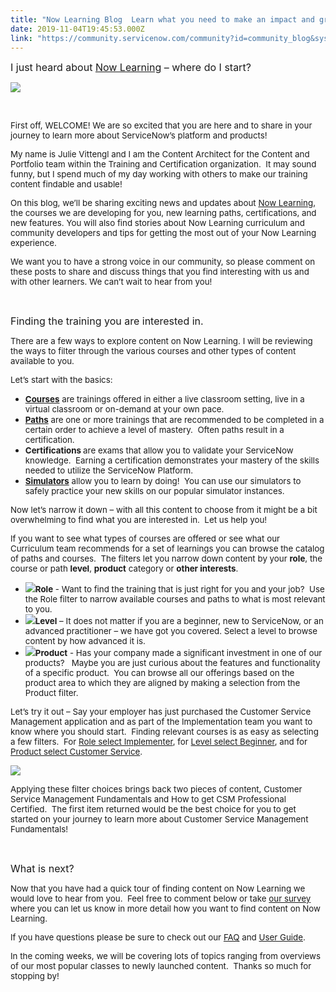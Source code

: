 ```yaml
---
title: "Now Learning Blog  Learn what you need to make an impact and grow your career"
date: 2019-11-04T19:45:53.000Z
link: "https://community.servicenow.com/community?id=community_blog&sys_id=64a27f17dbbc08942be0a851ca961911"
---
```

<p class="p1"><span style="font-size: 12pt;">I just heard about <a href="https://nowlearning.service-now.com/" rel="nofollow"><span class="s1">Now Learning</span></a> – where do I start?</span></p>
<p class="p2"><img src="https://community.servicenow.com/43f177d7db7c08942be0a851ca96190e.iix" /></p>
<p class="p2"> </p>
<p class="p3"><span style="font-size: 10pt;">First off, WELCOME! We are so excited that you are here and to share in your journey to learn more about ServiceNow’s platform and products!</span></p>
<p class="p3"><span style="font-size: 10pt;">My name is Julie Vittengl and I am the Content Architect for the Content and Portfolio team within the Training and Certification organization.<span class="Apple-converted-space">  </span>It may sound funny, but I spend much of my day working with others to make our training content findable and usable!</span></p>
<p class="p3"><span style="font-size: 10pt;">On this blog, we’ll be sharing exciting news and updates about <a href="https://nowlearning.service-now.com/" rel="nofollow"><span class="s1">Now Learning</span></a>, the courses we are developing for you, new learning paths, certifications, and new features. You will also find stories about Now Learning curriculum and community developers and tips for getting the most out of your Now Learning experience.</span></p>
<p class="p3"><span style="font-size: 10pt;">We want you to have a strong voice in our community, so please comment on these posts to share and discuss things that you find interesting with us and with other learners. We can’t wait to hear from you!</span></p>
<p class="p2"> </p>
<p class="p1"><span style="font-size: 12pt;">Finding the training you are interested in.</span></p>
<p class="p3"><span style="font-size: 10pt;">There are a few ways to explore content on Now Learning. I will be reviewing the ways to filter through the various courses and other types of content available to you.</span></p>
<p class="p3"><span style="font-size: 10pt;">Let’s start with the basics:</span></p>
<ul class="ul1"><li class="li3"><span style="font-size: 10pt;"><span class="s2"><a href="https://nowlearning.service-now.com/lxp%22%20%5Cl%20%22discover" rel="nofollow"><span class="s3"><strong>Courses</strong></span></a></span> are trainings offered in either a live classroom setting, live in a virtual classroom or on-demand at your own pace.</span></li><li class="li3"><span style="font-size: 10pt;"><span class="s2"><a href="https://nowlearning.service-now.com/lxp%22%20%5Cl%20%22discover" rel="nofollow"><span class="s3"><strong>Paths</strong></span></a></span> are one or more trainings that are recommended to be completed in a certain order to achieve a level of mastery.<span class="Apple-converted-space">  </span>Often paths result in a certification.</span></li><li class="li3"><span style="font-size: 10pt;"><strong>Certifications </strong>are exams that allow you to validate your ServiceNow knowledge.<span class="Apple-converted-space">  </span>Earning a certification demonstrates your mastery of the skills needed to utilize the ServiceNow Platform.</span></li><li class="li3"><span style="font-size: 10pt;"><span class="s2"><a href="https://nowlearning.service-now.com/lxp%22%20%5Cl%20%22simulators" rel="nofollow"><span class="s3"><strong>Simulators</strong></span></a></span> allow you to learn by doing!<span class="Apple-converted-space">  </span>You can use our simulators to safely practice your new skills on our popular simulator instances.</span></li></ul>
<p class="p3"><span style="font-size: 10pt;">Now let’s narrow it down – with all this content to choose from it might be a bit overwhelming to find what you are interested in.<span class="Apple-converted-space">  </span>Let us help you!</span></p>
<p class="p3"><span style="font-size: 10pt;">If you want to see what types of courses are offered or see what our Curriculum team recommends for a set of learnings you can browse the catalog of paths and courses.<span class="Apple-converted-space">  </span>The filters let you narrow down content by your <strong>role</strong>, the course or path <strong>level</strong>, <strong>product</strong> category or <strong>other interests</strong>.</span></p>
<ul class="ul1"><li class="li3"><span style="font-size: 10pt;"><strong><img src="https://community.servicenow.com/06027bd7db7c08942be0a851ca961994.iix" />Role</strong> - Want to find the training that is just right for you and your job?<span class="Apple-converted-space">  </span>Use the Role filter to narrow available courses and paths to what is most relevant to you.</span></li><li class="li3"><span style="font-size: 10pt;"><strong><img src="https://community.servicenow.com/f3023fd7db7c08942be0a851ca961993.iix" />Level</strong> – It does not matter if you are a beginner, new to ServiceNow, or an advanced practitioner – we have got you covered. Select a level to browse content by how advanced it is.</span></li><li class="li3"><span style="font-size: 10pt;"><strong><img src="https://community.servicenow.com/21123b1bdb7c08942be0a851ca96199d.iix" />Product</strong> - Has your company made a significant investment in one of our products? <span class="Apple-converted-space">  </span>Maybe you are just curious about the features and functionality of a specific product.<span class="Apple-converted-space">  </span>You can browse all our offerings based on the product area to which they are aligned by making a selection from the Product filter.</span></li></ul>
<p class="p3"><span style="font-size: 10pt;">Let’s try it out – Say your employer has just purchased the Customer Service Management application and as part of the Implementation team you want to know where you should start.<span class="Apple-converted-space">  </span>Finding relevant courses is as easy as selecting a few filters.<span class="Apple-converted-space">  </span>For <span style="text-decoration: underline;">Role select Implementer</span>, for <span style="text-decoration: underline;">Level select Beginner</span>, and for <span style="text-decoration: underline;">Product select Customer Service</span>.</span></p>
<p class="p2"><span style="font-size: 10pt;"><img src="https://community.servicenow.com/87523f9fdb7c08942be0a851ca96192f.iix" /></span></p>
<p class="p3"><span style="font-size: 10pt;">Applying these filter choices brings back two pieces of content, Customer Service Management Fundamentals and How to get CSM Professional Certified.<span class="Apple-converted-space">  </span>The first item returned would be the best choice for you to get started on your journey to learn more about Customer Service Management Fundamentals!</span></p>
<p class="p2"> </p>
<p class="p1"><span style="font-size: 12pt;">What is next?</span></p>
<p class="p3"><span style="font-size: 10pt;">Now that you have had a quick tour of finding content on Now Learning we would love to hear from you.<span class="Apple-converted-space">  </span>Feel free to comment below or take <a href="http://market-research.decipherinc.com/survey/selfserve/5c3/190908" rel="nofollow"><span class="s1">our survey</span></a> where you can let us know in more detail how you want to find content on Now Learning.</span></p>
<p class="p3"><span style="font-size: 10pt;">If you have questions please be sure to check out our <a href="https://www.servicenow.com/content/dam/servicenow-assets/public/en-us/doc-type/other-document/now-learning-faq.pdf" rel="nofollow"><span class="s1">FAQ</span></a> and <a href="https://www.servicenow.com/content/dam/servicenow-assets/public/en-us/doc-type/other-document/now-learning-users-guide.pdf" rel="nofollow"><span class="s1">User Guide</span></a>.</span></p>
<p class="p3"><span style="font-size: 10pt;">In the coming weeks, we will be covering lots of topics ranging from overviews of our most popular classes to newly launched content.<span class="Apple-converted-space">  </span>Thanks so much for stopping by!</span></p>